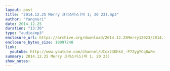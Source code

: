```yaml
---
layout: post
title: "2014.12.25 Merry 크리스마스(마 1; 20 23).mp3"
author: "Yangnuri"
date: 2014.12.25
duration: "13:30"
type: "audio/mp3"
enclosure_url: https://archive.org/download/2014.12.25Merry12023/2014.12.25%20Merry%20%ED%81%AC%EB%A6%AC%EC%8A%A4%EB%A7%88%EC%8A%A4%28%EB%A7%881%3B20-23%29.mp3
enclosure_bytes_size: 18997248
link:
  youtube: http://www.youtube.com/channel/UCcx23KhkV_-P7ZygYCq8wFw
summary: 2014.12.25 Merry 크리스마스(마 1; 20 23)
show_notes:
---
```

